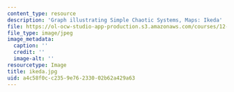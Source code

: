 ```yaml
---
content_type: resource
description: 'Graph illustrating Simple Chaotic Systems, Maps: Ikeda'
file: https://ol-ocw-studio-app-production.s3.amazonaws.com/courses/12-990-prediction-and-predictability-in-the-atmosphere-and-oceans-spring-2003/a4c58f0cc2359e76233002b62a429a63_ikeda.jpg
file_type: image/jpeg
image_metadata:
  caption: ''
  credit: ''
  image-alt: ''
resourcetype: Image
title: ikeda.jpg
uid: a4c58f0c-c235-9e76-2330-02b62a429a63
---
```


